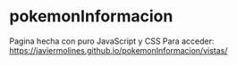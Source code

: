 # pokemonInformacion
Pagina hecha con puro JavaScript y CSS
Para acceder: https://javiermolines.github.io/pokemonInformacion/vistas/
